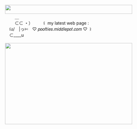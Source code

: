 <img width="420" height="30" src="https://middlepot.com/img/lacey.png">\
　　 ＿\
　 　⊂⊂ ・）　　　꒰ ‌ my latest web page :\
　꒰ა/　|っ✄　♡ 𝑝𝑜𝑜𝑓𝑡𝑖𝑒𝑠.𝑚𝑖𝑑𝑑𝑙𝑒𝑝𝑜𝑡.𝑐𝑜𝑚 ♡ ‌ ꒱\
　⊂____u\
  \
<img width="420" height="270" src="https://middlepot.com/img/pooftiesweb.gif">
